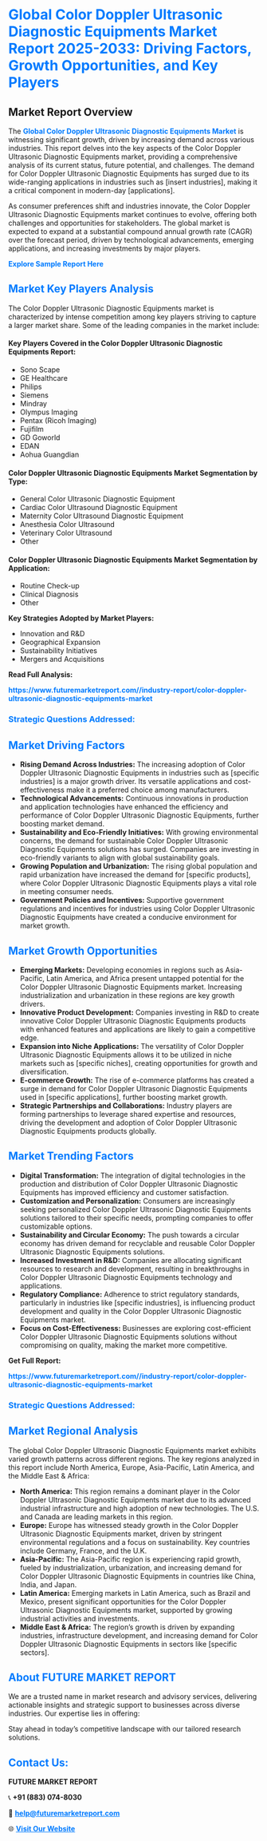 <h1 style="color: #007BFF;">Global Color Doppler Ultrasonic Diagnostic Equipments Market Report 2025-2033: Driving Factors, Growth Opportunities, and Key Players</h1>

<section id="overview">
<h2>Market Report Overview</h2>
<p>The <a href="https://www.futuremarketreport.com//industry-report/color-doppler-ultrasonic-diagnostic-equipments-market" style="color: #007BFF; text-decoration: none;"><strong>Global Color Doppler Ultrasonic Diagnostic Equipments Market</strong></a> is witnessing significant growth, driven by increasing demand across various industries. This report delves into the key aspects of the Color Doppler Ultrasonic Diagnostic Equipments market, providing a comprehensive analysis of its current status, future potential, and challenges. The demand for Color Doppler Ultrasonic Diagnostic Equipments has surged due to its wide-ranging applications in industries such as [insert industries], making it a critical component in modern-day [applications].</p>
<p>As consumer preferences shift and industries innovate, the Color Doppler Ultrasonic Diagnostic Equipments market continues to evolve, offering both challenges and opportunities for stakeholders. The global market is expected to expand at a substantial compound annual growth rate (CAGR) over the forecast period, driven by technological advancements, emerging applications, and increasing investments by major players.</p>
</section>

<section id="overview">
<p><a href="https://www.futuremarketreport.com//request-sample/reportId=89424" style="color: #007BFF; text-decoration: none;"><strong>Explore Sample Report Here</strong></a></p>
</section>

<section id="key-players">
<h2 style="color: #007BFF;">Market Key Players Analysis</h2>
<p>The Color Doppler Ultrasonic Diagnostic Equipments market is characterized by intense competition among key players striving to capture a larger market share. Some of the leading companies in the market include:</p>
<h4>Key Players Covered in the Color Doppler Ultrasonic Diagnostic Equipments Report:</h4>
<ul><li>Sono Scape</li><li>GE Healthcare</li><li>Philips</li><li>Siemens</li><li>Mindray</li><li>Olympus Imaging</li><li>Pentax (Ricoh Imaging)</li><li>Fujifilm</li><li>GD Goworld</li><li>EDAN</li><li>Aohua Guangdian</li></ul>
<h4>Color Doppler Ultrasonic Diagnostic Equipments Market Segmentation by Type:</h4>
<ul><li>General Color Ultrasonic Diagnostic Equipment</li><li>Cardiac Color Ultrasound Diagnostic Equipment</li><li>Maternity Color Ultrasound Diagnostic Equipment</li><li>Anesthesia Color Ultrasound</li><li>Veterinary Color Ultrasound</li><li>Other</li></ul>

<h4>Color Doppler Ultrasonic Diagnostic Equipments Market Segmentation by Application:</h4>
<ul><li>Routine Check-up</li><li>Clinical Diagnosis</li><li>Other</li></ul>
<p><strong>Key Strategies Adopted by Market Players:</strong></p>
<ul>
<li>Innovation and R&D</li>
<li>Geographical Expansion</li>
<li>Sustainability Initiatives</li>
<li>Mergers and Acquisitions</li>
</ul>
</section>

<section>
<p><strong>Read Full Analysis: </strong></p><a href="https://www.futuremarketreport.com//industry-report/color-doppler-ultrasonic-diagnostic-equipments-market" style="color: #007BFF; text-decoration: none;"><strong>https://www.futuremarketreport.com//industry-report/color-doppler-ultrasonic-diagnostic-equipments-market</strong></a>
<h3 style="color: #007BFF;">Strategic Questions Addressed:</h3>
</section>

<section id="driving-factors">
<h2 style="color: #007BFF;">Market Driving Factors</h2>
<ul>
<li><strong>Rising Demand Across Industries:</strong> The increasing adoption of Color Doppler Ultrasonic Diagnostic Equipments in industries such as [specific industries] is a major growth driver. Its versatile applications and cost-effectiveness make it a preferred choice among manufacturers.</li>
<li><strong>Technological Advancements:</strong> Continuous innovations in production and application technologies have enhanced the efficiency and performance of Color Doppler Ultrasonic Diagnostic Equipments, further boosting market demand.</li>
<li><strong>Sustainability and Eco-Friendly Initiatives:</strong> With growing environmental concerns, the demand for sustainable Color Doppler Ultrasonic Diagnostic Equipments solutions has surged. Companies are investing in eco-friendly variants to align with global sustainability goals.</li>
<li><strong>Growing Population and Urbanization:</strong> The rising global population and rapid urbanization have increased the demand for [specific products], where Color Doppler Ultrasonic Diagnostic Equipments plays a vital role in meeting consumer needs.</li>
<li><strong>Government Policies and Incentives:</strong> Supportive government regulations and incentives for industries using Color Doppler Ultrasonic Diagnostic Equipments have created a conducive environment for market growth.</li>
</ul>
</section>

<section id="growth-opportunities">
<h2 style="color: #007BFF;">Market Growth Opportunities</h2>
<ul>
<li><strong>Emerging Markets:</strong> Developing economies in regions such as Asia-Pacific, Latin America, and Africa present untapped potential for the Color Doppler Ultrasonic Diagnostic Equipments market. Increasing industrialization and urbanization in these regions are key growth drivers.</li>
<li><strong>Innovative Product Development:</strong> Companies investing in R&D to create innovative Color Doppler Ultrasonic Diagnostic Equipments products with enhanced features and applications are likely to gain a competitive edge.</li>
<li><strong>Expansion into Niche Applications:</strong> The versatility of Color Doppler Ultrasonic Diagnostic Equipments allows it to be utilized in niche markets such as [specific niches], creating opportunities for growth and diversification.</li>
<li><strong>E-commerce Growth:</strong> The rise of e-commerce platforms has created a surge in demand for Color Doppler Ultrasonic Diagnostic Equipments used in [specific applications], further boosting market growth.</li>
<li><strong>Strategic Partnerships and Collaborations:</strong> Industry players are forming partnerships to leverage shared expertise and resources, driving the development and adoption of Color Doppler Ultrasonic Diagnostic Equipments products globally.</li>
</ul>
</section>

<section id="trending-factors">
<h2 style="color: #007BFF;">Market Trending Factors</h2>
<ul>
<li><strong>Digital Transformation:</strong> The integration of digital technologies in the production and distribution of Color Doppler Ultrasonic Diagnostic Equipments has improved efficiency and customer satisfaction.</li>
<li><strong>Customization and Personalization:</strong> Consumers are increasingly seeking personalized Color Doppler Ultrasonic Diagnostic Equipments solutions tailored to their specific needs, prompting companies to offer customizable options.</li>
<li><strong>Sustainability and Circular Economy:</strong> The push towards a circular economy has driven demand for recyclable and reusable Color Doppler Ultrasonic Diagnostic Equipments solutions.</li>
<li><strong>Increased Investment in R&D:</strong> Companies are allocating significant resources to research and development, resulting in breakthroughs in Color Doppler Ultrasonic Diagnostic Equipments technology and applications.</li>
<li><strong>Regulatory Compliance:</strong> Adherence to strict regulatory standards, particularly in industries like [specific industries], is influencing product development and quality in the Color Doppler Ultrasonic Diagnostic Equipments market.</li>
<li><strong>Focus on Cost-Effectiveness:</strong> Businesses are exploring cost-efficient Color Doppler Ultrasonic Diagnostic Equipments solutions without compromising on quality, making the market more competitive.</li>
</ul>
</section>

<section>
<p><strong>Get Full Report: </strong></p><a href="https://www.futuremarketreport.com//industry-report/color-doppler-ultrasonic-diagnostic-equipments-market" style="color: #007BFF; text-decoration: none;"><strong>https://www.futuremarketreport.com//industry-report/color-doppler-ultrasonic-diagnostic-equipments-market</strong></a>
<h3 style="color: #007BFF;">Strategic Questions Addressed:</h3>
</section>


<section id="regional-analysis">
<h2 style="color: #007BFF;">Market Regional Analysis</h2>
<p>The global Color Doppler Ultrasonic Diagnostic Equipments market exhibits varied growth patterns across different regions. The key regions analyzed in this report include North America, Europe, Asia-Pacific, Latin America, and the Middle East & Africa:</p>
<ul>
<li><strong>North America:</strong> This region remains a dominant player in the Color Doppler Ultrasonic Diagnostic Equipments market due to its advanced industrial infrastructure and high adoption of new technologies. The U.S. and Canada are leading markets in this region.</li>
<li><strong>Europe:</strong> Europe has witnessed steady growth in the Color Doppler Ultrasonic Diagnostic Equipments market, driven by stringent environmental regulations and a focus on sustainability. Key countries include Germany, France, and the U.K.</li>
<li><strong>Asia-Pacific:</strong> The Asia-Pacific region is experiencing rapid growth, fueled by industrialization, urbanization, and increasing demand for Color Doppler Ultrasonic Diagnostic Equipments in countries like China, India, and Japan.</li>
<li><strong>Latin America:</strong> Emerging markets in Latin America, such as Brazil and Mexico, present significant opportunities for the Color Doppler Ultrasonic Diagnostic Equipments market, supported by growing industrial activities and investments.</li>
<li><strong>Middle East & Africa:</strong> The region’s growth is driven by expanding industries, infrastructure development, and increasing demand for Color Doppler Ultrasonic Diagnostic Equipments in sectors like [specific sectors].</li>
</ul>
</section>

<footer>
<h2 style="color: #007BFF;">About FUTURE MARKET REPORT</h2>
<p>We are a trusted name in market research and advisory services, delivering actionable insights and strategic support to businesses across diverse industries. Our expertise lies in offering:</p>

<p>Stay ahead in today’s competitive landscape with our tailored research solutions.</p>

<h2 style="color: #007BFF;">Contact Us:</h2>
<p><strong>FUTURE MARKET REPORT</strong></p>
<p>📞 <strong>+91 (883) 074-8030</strong></p>
<p>📧 <strong><a href="mailto:help@futuremarketreport.com" style="color: #007BFF;">help@futuremarketreport.com</a></strong></p>
<p>🌐 <strong><a href="https://www.futuremarketreport.com/" style="color: #007BFF;">Visit Our Website</a></strong></p>
</footer>